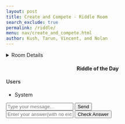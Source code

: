 ```yaml
---
layout: post 
title: Create and Compete - Riddle Room
search_exclude: true
permalink: /riddle/
menu: nav/create_and_compete.html
author: Kush, Tarun, Vincent, and Nolan
---
```


<link rel="stylesheet" href="{{site.baseurl}}/navigation/create_and_compete/riddle.css">

<details>
  <br>
  <summary>Room Details</summary>

  <a href="{{site.baseurl}}/moderation/rules_riddle/">Moderation Rules</a>

  <p>The main purpose of our riddle room is to have people think critically and collaborate with the other members of the channel to solve the riddle as fast as possible.</p>

  <p>Room will consist of:</p>
  <ul>
    <li>Daily riddle which is optionally pinned to the top of our channel</li>
    <li>Answers will be posted at the end of the day</li>
    <li>Chat box where members of the channel can collaborate to solve the riddle</li>
    <li>AI which posts the answer if someone gets it, else posts the answer at the end of the day</li>
    <li>Profanity is censored</li>
  </ul>
</details>


<div id="riddle-container">
    <h4 style="text-align: center;">Riddle of the Day</h4>
    <p id="riddle-text"></p>
</div>

<div id="chat-container">
    <div id="chat-box"></div>
    <div id="users-list">
        <h4 style="color: #4A4848;" >Users</h4>
        <ul id="userList">
            <li>System</li>
        </ul>
    </div>
</div>

<div class="input-group">
    <input type="text" id="message-input" placeholder="Type your message...">
    <button id="send-button" onclick="sendMessage()">Send</button>
</div>

<div class="input-group">
    <input type="text" id="answer-input" placeholder="Enter your answer(with no extra characters)...">
    <button id="check-answer" onclick="checkAnswer()">Check Answer</button>
</div>

<script>
    const chatBox = document.getElementById('chat-box');
    const messageInput = document.getElementById('message-input');
    const answerInput = document.getElementById('answer-input');
    const userList = document.getElementById('userList');
    const riddleText = document.getElementById('riddle-text');
    const users = new Set(['System']);
    let username;
    let currentRiddle;

    function displayRiddle() {
        const riddles = [
            { question: "What has keys but can't open locks?", answer: "piano" },
            { question: "What has a head, a tail, but no body?", answer: "coin" },
            { question: "What comes once in a minute, twice in a moment, but never in a thousand years?", answer: "m" },
            { question: "I'm tall when I'm young, and I'm short when I'm old. What am I?", answer: "candle" },
            { question: "What has to be broken before you can use it?", answer: "egg" }
        ];
        const riddleIndex = new Date().getDate() % riddles.length;
        currentRiddle = riddles[riddleIndex];
        riddleText.textContent = currentRiddle.question;
    }

    function requestUsername() {
        while (true) {
            const enteredUsername = prompt("Enter your username:");
            if (enteredUsername && !users.has(enteredUsername)) {
                username = enteredUsername;
                addUser(username);
                displayMessage(`You have joined as ${username}.`, true);
                break;
            } else {
                alert("Username is taken or invalid. Please try again.");
            }
        }
    }

    function displayMessage(message, isSystem = false) {
        const messageElement = document.createElement('div');
        messageElement.classList.add('message', isSystem ? 'system-message' : 'user-message');
        messageElement.textContent = message;
        chatBox.appendChild(messageElement);
        chatBox.scrollTop = chatBox.scrollHeight;
    }

    function addUser(newUsername) {
        users.add(newUsername);
        const userItem = document.createElement('li');
        userItem.textContent = newUsername;
        userList.appendChild(userItem);
    }

    function sendMessage() {
        const messageText = messageInput.value.trim();
        if (messageText !== '') {
            displayMessage(`${username}: ${messageText}`);
            messageInput.value = '';
        }
    }

    function checkAnswer() {
        const userAnswer = answerInput.value.trim().toLowerCase();
        if (userAnswer === currentRiddle.answer) {
            displayMessage(`${username} got it right!`, true);
        } else {
            displayMessage(`${username} guessed wrong! Try again.`, true);
        }
        answerInput.value = '';
    }

    displayMessage("Welcome to the Riddle Room Chat!", true);
    requestUsername();
    displayRiddle();
</script>